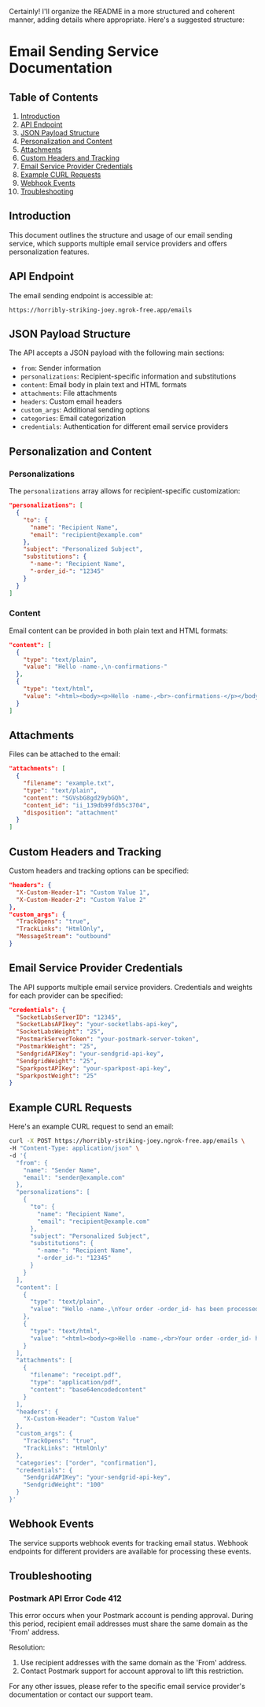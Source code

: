 Certainly! I'll organize the README in a more structured and coherent manner, adding details where appropriate. Here's a suggested structure:

# Email Sending Service Documentation

## Table of Contents
1. [Introduction](#introduction)
2. [API Endpoint](#api-endpoint)
3. [JSON Payload Structure](#json-payload-structure)
4. [Personalization and Content](#personalization-and-content)
5. [Attachments](#attachments)
6. [Custom Headers and Tracking](#custom-headers-and-tracking)
7. [Email Service Provider Credentials](#email-service-provider-credentials)
8. [Example CURL Requests](#example-curl-requests)
9. [Webhook Events](#webhook-events)
10. [Troubleshooting](#troubleshooting)

## Introduction
This document outlines the structure and usage of our email sending service, which supports multiple email service providers and offers personalization features.

## API Endpoint
The email sending endpoint is accessible at:
```
https://horribly-striking-joey.ngrok-free.app/emails
```

## JSON Payload Structure
The API accepts a JSON payload with the following main sections:
- `from`: Sender information
- `personalizations`: Recipient-specific information and substitutions
- `content`: Email body in plain text and HTML formats
- `attachments`: File attachments
- `headers`: Custom email headers
- `custom_args`: Additional sending options
- `categories`: Email categorization
- `credentials`: Authentication for different email service providers

## Personalization and Content
### Personalizations
The `personalizations` array allows for recipient-specific customization:
```json
"personalizations": [
  {
    "to": {
      "name": "Recipient Name",
      "email": "recipient@example.com"
    },
    "subject": "Personalized Subject",
    "substitutions": {
      "-name-": "Recipient Name",
      "-order_id-": "12345"
    }
  }
]
```

### Content
Email content can be provided in both plain text and HTML formats:
```json
"content": [
  {
    "type": "text/plain",
    "value": "Hello -name-,\n-confirmations-"
  },
  {
    "type": "text/html",
    "value": "<html><body><p>Hello -name-,<br>-confirmations-</p></body></html>"
  }
]
```

## Attachments
Files can be attached to the email:
```json
"attachments": [
  {
    "filename": "example.txt",
    "type": "text/plain",
    "content": "SGVsbG8gd29ybGQh",
    "content_id": "ii_139db99fdb5c3704",
    "disposition": "attachment"
  }
]
```

## Custom Headers and Tracking
Custom headers and tracking options can be specified:
```json
"headers": {
  "X-Custom-Header-1": "Custom Value 1",
  "X-Custom-Header-2": "Custom Value 2"
},
"custom_args": {
  "TrackOpens": "true",
  "TrackLinks": "HtmlOnly",
  "MessageStream": "outbound"
}
```

## Email Service Provider Credentials
The API supports multiple email service providers. Credentials and weights for each provider can be specified:
```json
"credentials": {
  "SocketLabsServerID": "12345",
  "SocketLabsAPIkey": "your-socketlabs-api-key",
  "SocketLabsWeight": "25",
  "PostmarkServerToken": "your-postmark-server-token",
  "PostmarkWeight": "25",
  "SendgridAPIKey": "your-sendgrid-api-key",
  "SendgridWeight": "25",
  "SparkpostAPIKey": "your-sparkpost-api-key",
  "SparkpostWeight": "25"
}
```

## Example CURL Requests
Here's an example CURL request to send an email:
```bash
curl -X POST https://horribly-striking-joey.ngrok-free.app/emails \
-H "Content-Type: application/json" \
-d '{
  "from": {
    "name": "Sender Name",
    "email": "sender@example.com"
  },
  "personalizations": [
    {
      "to": {
        "name": "Recipient Name",
        "email": "recipient@example.com"
      },
      "subject": "Personalized Subject",
      "substitutions": {
        "-name-": "Recipient Name",
        "-order_id-": "12345"
      }
    }
  ],
  "content": [
    {
      "type": "text/plain",
      "value": "Hello -name-,\nYour order -order_id- has been processed."
    },
    {
      "type": "text/html",
      "value": "<html><body><p>Hello -name-,<br>Your order -order_id- has been processed.</p></body></html>"
    }
  ],
  "attachments": [
    {
      "filename": "receipt.pdf",
      "type": "application/pdf",
      "content": "base64encodedcontent"
    }
  ],
  "headers": {
    "X-Custom-Header": "Custom Value"
  },
  "custom_args": {
    "TrackOpens": "true",
    "TrackLinks": "HtmlOnly"
  },
  "categories": ["order", "confirmation"],
  "credentials": {
    "SendgridAPIKey": "your-sendgrid-api-key",
    "SendgridWeight": "100"
  }
}'
```

## Webhook Events
The service supports webhook events for tracking email status. Webhook endpoints for different providers are available for processing these events.

## Troubleshooting
### Postmark API Error Code 412
This error occurs when your Postmark account is pending approval. During this period, recipient email addresses must share the same domain as the 'From' address.

Resolution:
1. Use recipient addresses with the same domain as the 'From' address.
2. Contact Postmark support for account approval to lift this restriction.

For any other issues, please refer to the specific email service provider's documentation or contact our support team.

